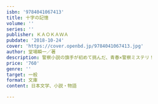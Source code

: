 ```yaml
---
isbn: '9784041067413'
title: 十字の記憶
volume: ''
series: ''
publisher: ＫＡＯＫＡＷＡ
pubdate: '2018-10-24'
cover: 'https://cover.openbd.jp/9784041067413.jpg'
author: 堂場瞬一／著
description: 警察小説の旗手が初めて挑んだ、青春×警察ミステリ！
price: '760'
genre: ''
target: 一般
format: 文庫
content: 日本文学、小説・物語

---
```

